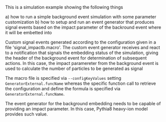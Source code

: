 <!-- doxy
\page refrunSimExamplesSignal_ImpactB Example Signal_ImpactB
/doxy -->

This is a simulation example showing the following things

a) how to run a simple background event simulation with some parameter customization
b) how to setup and run an event generator that produces signal events based on the impact parameter of the backround event where it will be embetted into

Custom signal events generated according to the configuration given in a file 'signal_impactb.macro'.
The custom event generator receives and react to a notification that signals the embedding status of the simulation, giving the header of the background event for determination of subsequent actions.
In this case, the impact paramereter from the background event is used to calculate the number of particles to be generated as signal

The macro file is specified via `--configKeyValues` setting `GeneratorExternal.funcName` whereas the specific function call to retrieve the configuration and define the formula is specified via `GeneratorExternal.funcName`.

The event generator for the background embedding needs to be capable of providing an impact parameter. In this case, Pythia8 heavy-ion model provides such value.
